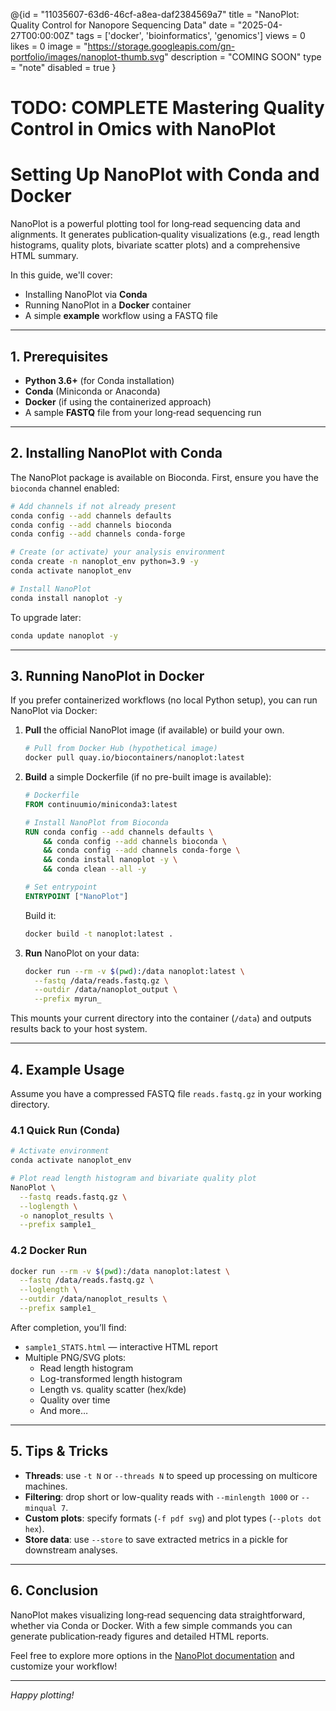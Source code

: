 @{id = "11035607-63d6-46cf-a8ea-daf2384569a7"
  title = "NanoPlot: Quality Control for Nanopore Sequencing Data"
  date = "2025-04-27T00:00:00Z"
  tags = ['docker', 'bioinformatics', 'genomics']
  views = 0
  likes = 0
  image = "https://storage.googleapis.com/gn-portfolio/images/nanoplot-thumb.svg"
  description = "COMING SOON"
  type = "note"
  disabled = true
}
# TODO: COMPLETE Mastering Quality Control in Omics with NanoPlot

# Setting Up NanoPlot with Conda and Docker

NanoPlot is a powerful plotting tool for long‑read sequencing data and alignments. It generates publication‑quality visualizations (e.g., read length histograms, quality plots, bivariate scatter plots) and a comprehensive HTML summary.

In this guide, we'll cover:

- Installing NanoPlot via **Conda**
- Running NanoPlot in a **Docker** container
- A simple **example** workflow using a FASTQ file

---

## 1. Prerequisites

- **Python 3.6+** (for Conda installation)
- **Conda** (Miniconda or Anaconda)
- **Docker** (if using the containerized approach)
- A sample **FASTQ** file from your long‑read sequencing run

---

## 2. Installing NanoPlot with Conda

The NanoPlot package is available on Bioconda. First, ensure you have the `bioconda` channel enabled:

```bash
# Add channels if not already present
conda config --add channels defaults
conda config --add channels bioconda
conda config --add channels conda-forge

# Create (or activate) your analysis environment
conda create -n nanoplot_env python=3.9 -y
conda activate nanoplot_env

# Install NanoPlot
conda install nanoplot -y
```

To upgrade later:

```bash
conda update nanoplot -y
```

---

## 3. Running NanoPlot in Docker

If you prefer containerized workflows (no local Python setup), you can run NanoPlot via Docker:

1. **Pull** the official NanoPlot image (if available) or build your own.

   ```bash
   # Pull from Docker Hub (hypothetical image)
   docker pull quay.io/biocontainers/nanoplot:latest
   ```

2. **Build** a simple Dockerfile (if no pre-built image is available):

   ```dockerfile
   # Dockerfile
   FROM continuumio/miniconda3:latest

   # Install NanoPlot from Bioconda
   RUN conda config --add channels defaults \
       && conda config --add channels bioconda \
       && conda config --add channels conda-forge \
       && conda install nanoplot -y \
       && conda clean --all -y

   # Set entrypoint
   ENTRYPOINT ["NanoPlot"]
   ```

   Build it:

   ```bash
   docker build -t nanoplot:latest .
   ```

3. **Run** NanoPlot on your data:

   ```bash
   docker run --rm -v $(pwd):/data nanoplot:latest \
     --fastq /data/reads.fastq.gz \
     --outdir /data/nanoplot_output \
     --prefix myrun_
   ```

This mounts your current directory into the container (`/data`) and outputs results back to your host system.

---

## 4. Example Usage

Assume you have a compressed FASTQ file `reads.fastq.gz` in your working directory.

### 4.1 Quick Run (Conda)

```bash
# Activate environment
conda activate nanoplot_env

# Plot read length histogram and bivariate quality plot
NanoPlot \
  --fastq reads.fastq.gz \
  --loglength \
  -o nanoplot_results \
  --prefix sample1_
```

### 4.2 Docker Run

```bash
docker run --rm -v $(pwd):/data nanoplot:latest \
  --fastq /data/reads.fastq.gz \
  --loglength \
  --outdir /data/nanoplot_results \
  --prefix sample1_
```

After completion, you’ll find:

- `sample1_STATS.html` — interactive HTML report
- Multiple PNG/SVG plots:
  - Read length histogram
  - Log-transformed length histogram
  - Length vs. quality scatter (hex/kde)
  - Quality over time
  - And more…

---

## 5. Tips & Tricks

- **Threads**: use `-t N` or `--threads N` to speed up processing on multicore machines.
- **Filtering**: drop short or low-quality reads with `--minlength 1000` or `--minqual 7`.
- **Custom plots**: specify formats (`-f pdf svg`) and plot types (`--plots dot hex`).
- **Store data**: use `--store` to save extracted metrics in a pickle for downstream analyses.

---

## 6. Conclusion

NanoPlot makes visualizing long‑read sequencing data straightforward, whether via Conda or Docker. With a few simple commands you can generate publication‑ready figures and detailed HTML reports.

Feel free to explore more options in the [NanoPlot documentation](https://github.com/wdecoster/NanoPlot) and customize your workflow!

---

*Happy plotting!*
